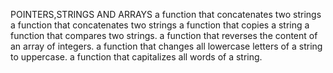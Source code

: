 POINTERS,STRINGS AND ARRAYS
 a function that concatenates two strings
 a function that concatenates two strings 
a function that copies a string
 a function that compares two strings.
 a function that reverses the content of an array of integers.
 a function that changes all lowercase letters of a string to uppercase.
 a function that capitalizes all words of a string.
